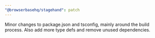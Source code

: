 ```yaml
---
"@browserbasehq/stagehand": patch
---
```


Minor changes to package.json and tsconfig, mainly around the build process. Also add more type defs and remove unused dependencies.
